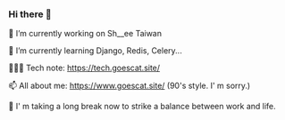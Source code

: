 ### Hi there 👋

<!--
**goescat/goescat** is a ✨ _special_ ✨ repository because its `README.md` (this file) appears on your GitHub profile.

Here are some ideas to get you started:

- 🔭 I’m currently working on ...
- 🌱 I’m currently learning ...
- 👯 I’m looking to collaborate on ...
- 🤔 I’m looking for help with ...
- 💬 Ask me about ...
- 📫 How to reach me: ...
- 😄 Pronouns: ...
- ⚡ Fun fact: ...
-->

🔭 I’m currently working on Sh__ee Taiwan

🌱 I’m currently learning Django, Redis, Celery...

👩🏻‍💻 Tech note: https://tech.goescat.site/

📫 All about me: https://www.goescat.site/ (90's style. I' m sorry.)

🏡 I' m taking a long break now to strike a balance between work and life. 
